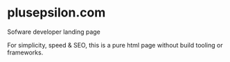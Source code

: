 # plusepsilon.com
Sofware developer landing page

For simplicity, speed & SEO, this is a pure html page without build tooling or frameworks.

